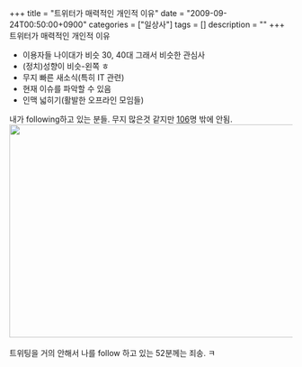 +++
title = "트위터가 매력적인 개인적 이유"
date = "2009-09-24T00:50:00+0900"
categories = ["일상사"]
tags = []
description = ""
+++
<span class="copyright_entry" style="display:block;" title="트위터가 매력적인 개인적 이유@@**@@http://shed.egloos.com/1951759"></span>트위터가 매력적인 개인적 이유
<br>
<ul>
 <li>이용자들 나이대가 비슷 30, 40대 그래서 비슷한 관심사<br></li>
 <li>(정치)성향이 비슷-왼쪽 ㅎ<br></li>
 <li>무지 빠른 새소식(특히 IT 관련)</li>
 <li>현재 이슈를 파악할 수 있음</li>
 <li>인맥 넓히기(활발한 오프라인 모임들)</li>
</ul>내가 following하고 있는 분들. 무지 많은것 같지만 
<a href="http://twitter.com/following" id="following_count_link" class="link-following_page" rel="me" title="See who you’re following"><span id="following_count" class="stats_count numeric">106</span></a>명 밖에 안됨. 
<br>
<img border="0" onmouseover="this.style.cursor='pointer'" alt="" src="/attachment/1951759_1.jpg" width="600" height="377.777777778" onclick="Control.Modal.openDialog(this, event, 'http://pds16.egloos.com/pds/200909/24/82/a0003782_4aba43cbd4c12.jpg', 1296, 816);">
<br>
<br>트위팅을 거의 안해서 나를 follow 하고 있는 52분께는 죄송. ㅋ
<br>
<br> 
<!--
       <rdf:RDF xmlns:rdf="http://www.w3.org/1999/02/22-rdf-syntax-ns#"
		    xmlns:dc="http://purl.org/dc/elements/1.1/"
		    xmlns:trackback="http://madskills.com/public/xml/rss/module/trackback/">
       <rdf:Description
	        rdf:about="http://shed.egloos.com/1951759"
	        dc:identifier="http://shed.egloos.com/1951759"
	        dc:title="트위터가 매력적인 개인적 이유"
	        trackback:ping="http://shed.egloos.com/tb/1951759"/>
       </rdf:RDF>
       -->

<ul></ul>